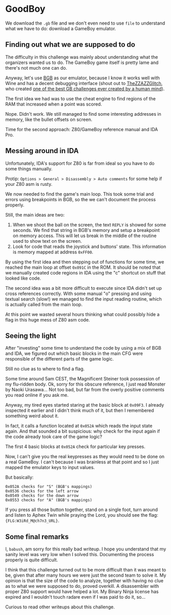 # GoodBoy

We download the `.gb` file and we don't even need to use `file` to understand
what we have to do: download a GameBoy emulator.

## Finding out what we are supposed to do

The difficulty in this challenge was mainly about understanding what the
organizers wanted us to do.
The GameBoy game itself is pretty lame and there's not much one can do.

Anyway, let's use [BGB](http://bgb.bircd.org/) as our emulator, because I know
it works well with Wine and has a decent debugging interface
(shout out to
[TheZZAZZGlitch](https://www.youtube.com/channel/UCKlA7qF9XKwu79ULYmVu28w),
who created
[one of the best GB challenges ever created by a human mind](https://www.youtube.com/watch?v=66cw8NiSxR4)).

The first idea we had was to use the cheat engine to find regions of the RAM
that increased when a point was scored.

Nope. Didn't work.
We still managed to find some interesting addresses in memory, like the bullet
offsets on screen.

Time for the second approach: Z80/GameBoy reference manual and IDA Pro.

## Messing around in IDA

Unfortunately, IDA's support for Z80 is far from ideal so you have to do
some things manually.

Protip: `Options > General > Disassembly > Auto comments` for some help if your
Z80 asm is rusty.

We now needed to find the game's main loop.
This took some trial and errors using breakpoints in BGB, so the we can't
document the process properly.

Still, the main ideas are two:

1. When we shoot the ball on the screen, the text `REPLY` is showed for
   some seconds. We find that string in BGB's memory and setup a breakpoint on
   memory access. This will let us break in the middle of the routine used to
   show text on the screen.
2. Look for code that reads the joystick and buttons' state.
   This information is memory mapped at address `0xFF00`.

By using the first idea and then stepping out of functions for some time, we
reached the main loop at offset `0x091C` in the ROM.
It should be noted that we manually created code regions in IDA using the "c"
shortcut on stuff that looked like code.

The second idea was a bit more difficult to execute since IDA didn't set up
cross references correctly.
With some manual "o" pressing and using textual search (slow!) we managed to
find the input reading routine, which is actually called from the main loop.

At this point we wasted several hours thinking what could possibly hide a flag
in this huge mess of Z80 asm code.

## Seeing the light

After "investing" some time to understand the code by using a mix of BGB and
IDA, we figured out which basic blocks in the main CFG were responsible of
the different parts of the game logic.

Still no clue as to where to find a flag.

Some time around 5am CEST, the Magnificent Steiner took possession of my
flu-ridden body.
Ok, sorry for this obscure reference, I just read Monster by Naoki Urasawa...
Not too bad, but far from the overly positive comments you read online
if you ask me.

Anyway, my tired eyes started staring at the basic block at `0x09F3`.
I already inspected it earlier and I didn't think much of it, but then I
remembered something weird about it.

In fact, it calls a function located at `0x052A` which reads the input state
again.
And that sounded a bit suspicious: why check for the input again if the code
already took care of the game logic?

The first 4 basic blocks at `0x052A` check for particular key presses.

Now, I can't give you the real keypresses as they would need to be done on a
real GameBoy.
I can't because I was brainless at that point and so I just mapped the emulator
keys to input values.

But basically:

```
0x052A checks for "S" (BGB's mappings)
0x0536 checks for the left arrow
0x0549 checks for the down arrow
0x0553 checks for "A" (BGB's mappings)
```

If you press all those button together, stand on a single foot, turn around and
listen to Aphex Twin while praying the Lord, you should see the flag:
`{FLG:W3iRd_M@ch7n3_URL}`.

## Some final remarks

I, `babush`, am sorry for this really bad writeup.
I hope you understand that my sanity level was very low when I solved this.
Documenting the process properly is quite difficult.

I think that this challenge turned out to be more difficult than it was meant to
be, given that after many hours we were just the second team to solve it.
My opinion is that the size of the code to analyze, together with having no clue
as to what we were supposed to do, proved overkill.
A disassembler with proper Z80 support would have helped a lot.
My Binary Ninja license has expired and I wouldn't touch radare even if I was
paid to do it, so...

Curious to read other writeups about this challenge.


